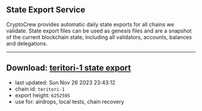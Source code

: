 ## State Export Service
CryptoCrew provides automatic daily state exports for all chains we validate. State export files can be used as genesis files and are a snapshot of the current blockchain state, including all validators, accounts, balances and delegations.

---
**Download: [teritori-1 state export](https://dl.ccvalidators.com/SERVICE/teritori/teritori-1_export_6252595.json)**
---

- last updated: Sun Nov 26 2023 23:43:12
- chain id: `teritori-1`
- export height: `6252595`
- use for: airdrops, local tests, chain recovery
